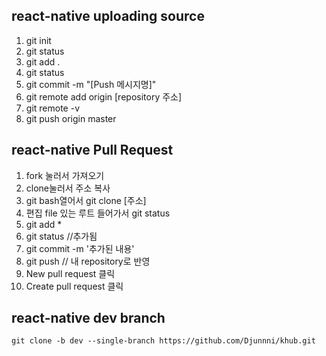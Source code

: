 
## react-native uploading source


1. git init
2. git status
3. git add .
4. git status
5. git commit -m "[Push 메시지명]"
6. git remote add origin [repository 주소]
7. git remote -v
8. git push origin master

  
## react-native Pull Request


1. fork 눌러서 가져오기
2. clone눌러서 주소 복사
3. git bash열어서 git clone [주소]
4. 편집 file 있는 루트 들어가서 git status
5. git add *
6. git status //추가됨
7. git commit -m '추가된 내용'
8. git push // 내 repository로 반영
9. New pull request 클릭
10. Create pull request 클릭


## react-native dev branch
```
git clone -b dev --single-branch https://github.com/Djunnni/khub.git
```
